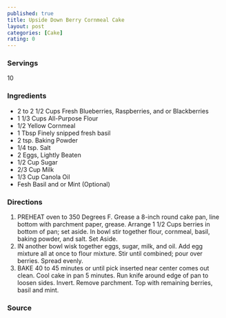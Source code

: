 ```yaml
---
published: true
title: Upside Down Berry Cornmeal Cake
layout: post
categories: [Cake]
rating: 0
---
```

### Servings
10

### Ingredients
- 2 to 2 1/2 Cups Fresh Blueberries, Raspberries, and or Blackberries
- 1 1/3 Cups All-Purpose Flour
- 1/2 Yellow Cornmeal
- 1 Tbsp Finely snipped fresh basil
- 2 tsp. Baking Powder
- 1/4 tsp. Salt
- 2 Eggs, Lightly Beaten
- 1/2 Cup Sugar
- 2/3 Cup Milk
- 1/3 Cup Canola Oil
- Fesh Basil and or Mint (Optional)

### Directions
1. PREHEAT oven to 350 Degrees F.  Grease a 8-inch round cake pan, line bottom with parchment paper, grease.   Arrange 1 1/2 Cups berries in bottom of pan; set aside.  In bowl stir together flour, cornmeal, basil, baking powder, and salt.  Set Aside.
2. IN another bowl wisk together eggs, sugar, milk, and oil.  Add egg mixture all at once to flour mixture.  Stir until combined; pour over berries.  Spread evenly.
3. BAKE 40 to 45 minutes or until pick inserted near center comes out clean.  Cool cake in pan 5 minutes.  Run knife around edge of pan to loosen sides.  Invert.  Remove parchment.  Top with remaining berries, basil and mint.

### Source

